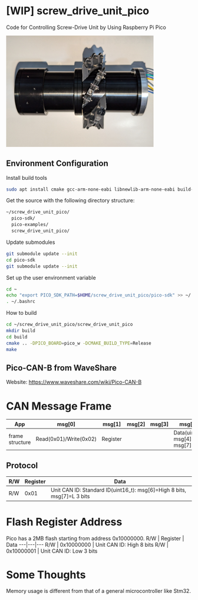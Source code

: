 # [WIP] screw_drive_unit_pico
Code for Controlling Screw-Drive Unit by Using Raspberry Pi Pico

<img src="https://github.com/Xiaoyu0601-Wang/my_robots/blob/main/amphibious_snake_like_robot/picture/amphibious_snake_like_robot_screw_drive_unit.jpg" alt="Screw Drive Mechanism" width="400">

## Environment Configuration
Install build tools
```sh
sudo apt install cmake gcc-arm-none-eabi libnewlib-arm-none-eabi build-essential
```

Get the source with the following directory structure:
```sh
~/screw_drive_unit_pico/
  pico-sdk/
  pico-examples/
  screw_drive_unit_pico/
```

Update submodules
```sh
git submodule update --init
cd pico-sdk
git submodule update --init
```

Set up the user environment variable
```sh
cd ~
echo "export PICO_SDK_PATH=$HOME/screw_drive_unit_pico/pico-sdk" >> ~/.bashrc
. ~/.bashrc
```

How to build
```sh
cd ~/screw_drive_unit_pico/screw_drive_unit_pico
mkdir build
cd build
cmake .. -DPICO_BOARD=pico_w -DCMAKE_BUILD_TYPE=Release
make
```

## Pico-CAN-B from WaveShare
Website: https://www.waveshare.com/wiki/Pico-CAN-B

# CAN Message Frame
App| msg[0] | msg[1] | msg[2] | msg[3] | msg[4~7]
---|---|---|---|---|---
frame structure | Read(0x01)/Write(0x02) | Register | | | Data(uint32_t): msg[4]=H, msg[7]=L

## Protocol
R/W | Register | Data
---|---|---
R/W | 0x01 | Unit CAN ID: Standard ID(uint16_t): msg[6]=High 8 bits, msg[7]=L 3 bits

# Flash Register Address
Pico has a 2MB flash starting from address 0x10000000.
R/W | Register | Data
---|---|---
R/W | 0x10000000 | Unit CAN ID: High 8 bits
R/W | 0x10000001 | Unit CAN ID: Low 3 bits

# Some Thoughts
Memory usage is different from that of a general microcontroller like Stm32.

